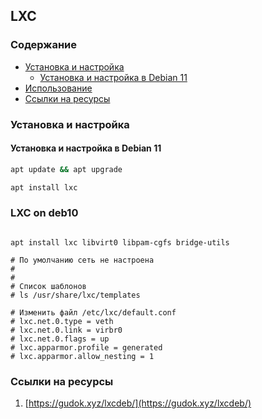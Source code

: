## LXC
### Содержание
- [Установка и настройка](#setup)
  - [Установка и настройка в Debian 11](#setup_debian11)
- [Использование](#usage)
- [Ссылки на ресурсы](#links)


### Установка и настройка <a name="setup"></a>
#### Установка и настройка в Debian 11 <a name="setup_debian11"></a>

```sh
apt update && apt upgrade

apt install lxc
```




### LXC on deb10
```

apt install lxc libvirt0 libpam-cgfs bridge-utils

# По умолчанию сеть не настроена
#
#
# Список шаблонов
# ls /usr/share/lxc/templates

# Изменить файл /etc/lxc/default.conf
# lxc.net.0.type = veth
# lxc.net.0.link = virbr0
# lxc.net.0.flags = up
# lxc.apparmor.profile = generated
# lxc.apparmor.allow_nesting = 1
```

### Ссылки на ресурсы
1. [https://gudok.xyz/lxcdeb/](https://gudok.xyz/lxcdeb/)
